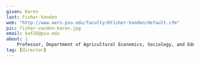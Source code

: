 ```yaml
---
given: Karen
last: Fisher-Vanden
web: "http://www.aers.psu.edu/faculty/KFisher-Vanden/default.cfm"
pic: fisher-vanden-karen.jpg
email: kaf26@psu.edu
about: |
    Professor, Department of Agricultural Economics, Sociology, and Education, Penn State <br>
tag: [director]
---
```

 